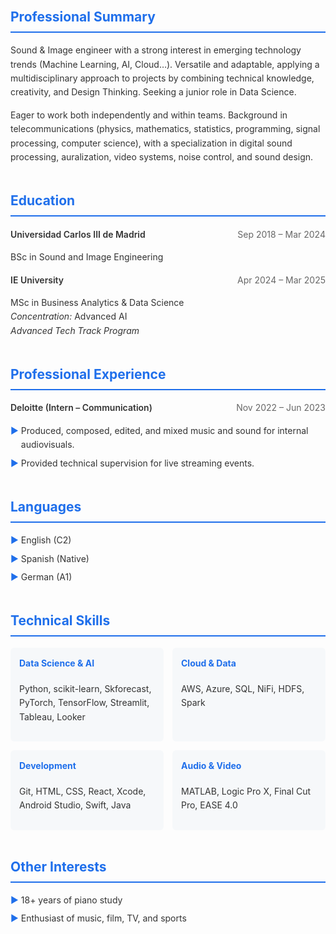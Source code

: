 
<!-- ──────────────────────────────────────────────────── -->
<style>
  /* Container */
  .profile-container {
    font-family: -apple-system, BlinkMacSystemFont, "Segoe UI", Helvetica, Arial, sans-serif;
    max-width: 800px;
    margin: auto;
    color: #333;
    line-height: 1.6;
  }
  /* Section titles */
  .profile-section h2 {
    border-bottom: 2px solid #1f6feb;
    padding-bottom: 0.3em;
    margin-top: 2em;
    color: #1f6feb;
  }
  /* Lists */
  .profile-list {
    list-style: none;
    padding: 0;
  }
  .profile-list li {
    margin-bottom: 0.5em;
    padding-left: 1.2em;
    position: relative;
  }
  .profile-list li:before {
    content: "►";
    position: absolute;
    left: 0;
    color: #1f6feb;
  }
  /* Education & experience rows */
  .profile-row {
    display: flex;
    justify-content: space-between;
    margin-bottom: 0.5em;
  }
  .profile-row .institution {
    font-weight: 600;
  }
  .profile-row .dates {
    color: #666;
  }
  /* Skills grid */
  .skills-grid {
    display: grid;
    grid-template-columns: repeat(auto-fit, minmax(180px, 1fr));
    gap: 1em;
  }
  .skill-category {
    background: #f6f8fa;
    padding: 1em;
    border-radius: 6px;
  }
  .skill-category h4 {
    margin-top: 0;
    color: #1f6feb;
  }
</style>

<div class="profile-container">

  <!-- PROFESSIONAL SUMMARY -->
  <div class="profile-section">
    <h2>Professional Summary</h2>
    <p>
      Sound &amp; Image engineer with a strong interest in emerging technology trends (Machine Learning, AI, Cloud…). 
      Versatile and adaptable, applying a multidisciplinary approach to projects by combining technical knowledge, creativity, and Design Thinking. 
      Seeking a junior role in Data Science.
    </p>
    <p>
      Eager to work both independently and within teams. Background in telecommunications (physics, mathematics, statistics, programming, signal processing, computer science), 
      with a specialization in digital sound processing, auralization, video systems, noise control, and sound design.
    </p>
  </div>

  <!-- EDUCATION -->
  <div class="profile-section">
    <h2>Education</h2>
    <div class="profile-row">
      <span class="institution">Universidad Carlos III de Madrid</span>
      <span class="dates">Sep 2018 – Mar 2024</span>
    </div>
    <p>BSc in Sound and Image Engineering</p>
    <div class="profile-row">
      <span class="institution">IE University</span>
      <span class="dates">Apr 2024 – Mar 2025</span>
    </div>
    <p>MSc in Business Analytics &amp; Data Science<br>
      <em>Concentration:</em> Advanced AI<br>
      <em>Advanced Tech Track Program</em>
    </p>
  </div>

  <!-- PROFESSIONAL EXPERIENCE -->
  <div class="profile-section">
    <h2>Professional Experience</h2>
    <div class="profile-row">
      <span class="institution">Deloitte (Intern – Communication)</span>
      <span class="dates">Nov 2022 – Jun 2023</span>
    </div>
    <ul class="profile-list">
      <li>Produced, composed, edited, and mixed music and sound for internal audiovisuals.</li>
      <li>Provided technical supervision for live streaming events.</li>
    </ul>
  </div>

  <!-- LANGUAGES -->
  <div class="profile-section">
    <h2>Languages</h2>
    <ul class="profile-list">
      <li>English (C2)</li>
      <li>Spanish (Native)</li>
      <li>German (A1)</li>
    </ul>
  </div>

  <!-- TECHNICAL SKILLS -->
  <div class="profile-section">
    <h2>Technical Skills</h2>
    <div class="skills-grid">
      <div class="skill-category">
        <h4>Data Science &amp; AI</h4>
        <p>Python, scikit-learn, Skforecast, PyTorch, TensorFlow, Streamlit, Tableau, Looker</p>
      </div>
      <div class="skill-category">
        <h4>Cloud &amp; Data</h4>
        <p>AWS, Azure, SQL, NiFi, HDFS, Spark</p>
      </div>
      <div class="skill-category">
        <h4>Development</h4>
        <p>Git, HTML, CSS, React, Xcode, Android Studio, Swift, Java</p>
      </div>
      <div class="skill-category">
        <h4>Audio &amp; Video</h4>
        <p>MATLAB, Logic Pro X, Final Cut Pro, EASE 4.0</p>
      </div>
    </div>
  </div>

  <!-- OTHER INFORMATION -->
  <div class="profile-section">
    <h2>Other Interests</h2>
    <ul class="profile-list">
      <li>18+ years of piano study</li>
      <li>Enthusiast of music, film, TV, and sports</li>
    </ul>
  </div>

</div>
